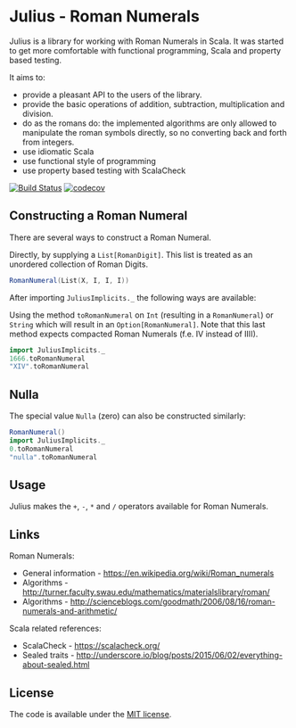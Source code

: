 Julius - Roman Numerals
=======================

Julius is a library for working with Roman Numerals in Scala.
It was started to get more comfortable with functional programming, Scala and property based testing.

It aims to:
- provide a pleasant API to the users of the library.
- provide the basic operations of addition, subtraction, multiplication and division.
- do as the romans do: the implemented algorithms are only allowed to manipulate the roman symbols directly, so no converting back and forth from integers.
- use idiomatic Scala
- use functional style of programming
- use property based testing with ScalaCheck

[![Build Status](https://travis-ci.org/Philippus/julius.svg?branch=master)](https://travis-ci.org/Philippus/julius)
[![codecov](https://codecov.io/gh/Philippus/julius/branch/master/graph/badge.svg)](https://codecov.io/gh/Philippus/julius)

## Constructing a Roman Numeral
There are several ways to construct a Roman Numeral.

Directly, by supplying a `List[RomanDigit]`. This list is treated as an unordered collection of Roman Digits.

```scala
RomanNumeral(List(X, I, I, I))
```

After importing `JuliusImplicits._` the following ways are available:

Using the method `toRomanNumeral` on `Int` (resulting in a `RomanNumeral`) or `String` which will result in an `Option[RomanNumeral]`.
Note that this last method expects compacted Roman Numerals (f.e. IV instead of IIII).

```scala
import JuliusImplicits._
1666.toRomanNumeral
"XIV".toRomanNumeral
```

## Nulla
The special value `Nulla` (zero) can also be constructed similarly:

```scala
RomanNumeral()
import JuliusImplicits._
0.toRomanNumeral
"nulla".toRomanNumeral
```

## Usage
Julius makes the `+`, `-`, `*` and `/` operators available for Roman Numerals.

## Links
Roman Numerals:
- General information - https://en.wikipedia.org/wiki/Roman_numerals
- Algorithms - http://turner.faculty.swau.edu/mathematics/materialslibrary/roman/
- Algorithms - http://scienceblogs.com/goodmath/2006/08/16/roman-numerals-and-arithmetic/

Scala related references:
- ScalaCheck - https://scalacheck.org/
- Sealed traits - http://underscore.io/blog/posts/2015/06/02/everything-about-sealed.html

## License
The code is available under the [MIT license](LICENSE.md).

